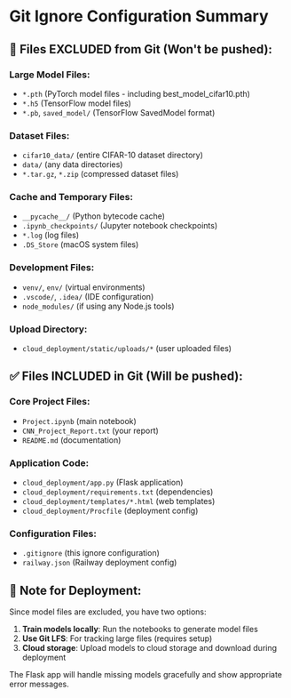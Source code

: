 # Git Ignore Configuration Summary

## 🚫 Files EXCLUDED from Git (Won't be pushed):

### Large Model Files:
- `*.pth` (PyTorch model files - including best_model_cifar10.pth)
- `*.h5` (TensorFlow model files)
- `*.pb`, `saved_model/` (TensorFlow SavedModel format)

### Dataset Files:
- `cifar10_data/` (entire CIFAR-10 dataset directory)
- `data/` (any data directories)
- `*.tar.gz`, `*.zip` (compressed dataset files)

### Cache and Temporary Files:
- `__pycache__/` (Python bytecode cache)
- `.ipynb_checkpoints/` (Jupyter notebook checkpoints)
- `*.log` (log files)
- `.DS_Store` (macOS system files)

### Development Files:
- `venv/`, `env/` (virtual environments)
- `.vscode/`, `.idea/` (IDE configuration)
- `node_modules/` (if using any Node.js tools)

### Upload Directory:
- `cloud_deployment/static/uploads/*` (user uploaded files)

## ✅ Files INCLUDED in Git (Will be pushed):

### Core Project Files:
- `Project.ipynb` (main notebook)
- `CNN_Project_Report.txt` (your report)
- `README.md` (documentation)

### Application Code:
- `cloud_deployment/app.py` (Flask application)
- `cloud_deployment/requirements.txt` (dependencies)
- `cloud_deployment/templates/*.html` (web templates)
- `cloud_deployment/Procfile` (deployment config)

### Configuration Files:
- `.gitignore` (this ignore configuration)
- `railway.json` (Railway deployment config)

## 📝 Note for Deployment:

Since model files are excluded, you have two options:

1. **Train models locally**: Run the notebooks to generate model files
2. **Use Git LFS**: For tracking large files (requires setup)
3. **Cloud storage**: Upload models to cloud storage and download during deployment

The Flask app will handle missing models gracefully and show appropriate error messages.